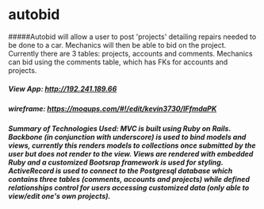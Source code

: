 # autobid

#####Autobid will allow a user to post 'projects' detailing repairs needed to be done to a car. Mechanics will then be able to bid on the project. Currently there are 3 tables: projects, accounts and comments. Mechanics can bid using the comments  table, which has FKs for accounts and projects.

##### View App: http://192.241.189.66

##### wireframe: https://moqups.com/#!/edit/kevin3730/lFfmdaPK

##### Summary of Technologies Used: MVC is built using Ruby on Rails. Backbone (in conjunction with underscore) is used to bind models and views, currently this renders models to collections once submitted by the user but does not render to the view. Views are rendered with embedded Ruby and a customized Bootsrap framework is used for styling. ActiveRecord is used to connect to the Postgresql database which contains three tables (comments, accounts and projects) while defined relationships control for users accessing customized data (only able to view/edit one's own projects).
